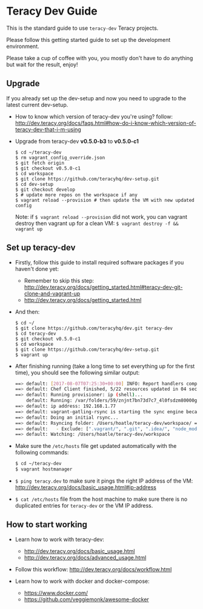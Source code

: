 # Teracy Dev Guide

This is the standard guide to use `teracy-dev` Teracy projects.

Please follow this getting started guide to set up the development environment.

Please take a cup of coffee with you, you mostly don't have to do anything but wait for the result,
enjoy!

## Upgrade

If you already set up the dev-setup and now you need to upgrade to the latest current dev-setup.

- How to know which version of teracy-dev you're using? follow:
  http://dev.teracy.org/docs/faqs.html#how-do-i-know-which-version-of-teracy-dev-that-i-m-using

- Upgrade from teracy-dev **v0.5.0-b3** to **v0.5.0-c1**

  ```
  $ cd ~/teracy-dev
  $ rm vagrant_config_override.json
  $ git fetch origin
  $ git checkout v0.5.0-c1
  $ cd workspace
  $ git clone https://github.com/teracyhq/dev-setup.git
  $ cd dev-setup
  $ git checkout develop
  $ # update more repos on the workspace if any
  $ vagrant reload --provision # then update the VM with new updated config
  ```

  Note: if `$ vagrant reload --provision` did not work, you can vagrant destroy then vagrant up for
  a clean VM: `$ vagrant destroy -f && vagrant up`

## Set up teracy-dev


- Firstly, follow this guide to install required software packages if you haven't done yet:
    + Remember to skip this step:
      http://dev.teracy.org/docs/getting_started.html#teracy-dev-git-clone-and-vagrant-up
    + http://dev.teracy.org/docs/getting_started.html

- And then:

    ```
    $ cd ~/
    $ git clone https://github.com/teracyhq/dev.git teracy-dev
    $ cd teracy-dev
    $ git checkout v0.5.0-c1
    $ cd workspace
    $ git clone https://github.com/teracyhq/dev-setup.git
    $ vagrant up
    ```

- After finishing running (take a long time to set everything up for the first time), you should
  see the following similar output:

    ```bash
    ==> default: [2017-08-07T07:25:30+00:00] INFO: Report handlers complete
    ==> default: Chef Client finished, 5/22 resources updated in 04 seconds
    ==> default: Running provisioner: ip (shell)...
        default: Running: /var/folders/59/znjnt7bn73d7c7_4l0fsdzm80000gn/T/vagrant-shell20170807-53362-1w21zg0.sh
    ==> default: ip address: 192.168.1.77
    ==> default: vagrant-gatling-rsync is starting the sync engine because you have at least one rsync folder. To disable this behavior, set `config.gatling.rsync_on_startup = false` in your Vagrantfile.
    ==> default: Doing an initial rsync...
    ==> default: Rsyncing folder: /Users/hoatle/teracy-dev/workspace/ => /home/vagrant/workspace
    ==> default:   - Exclude: [".vagrant/", ".git", ".idea/", "node_modules/", "bower_components/", ".npm/"]
    ==> default: Watching: /Users/hoatle/teracy-dev/workspace
    ```

- Make sure the ``/etc/hosts`` file get updated automatically with the following commands:

    ```bash
    $ cd ~/teracy-dev
    $ vagrant hostmanager
    ```

- `$ ping teracy.dev` to make sure it pings the right IP address of the VM:
   http://dev.teracy.org/docs/basic_usage.html#ip-address

- `$ cat /etc/hosts` file from the host machine to make sure there is no duplicated entries for
  `teracy-dev` or the VM IP address.

## How to start working

- Learn how to work with teracy-dev:

  + http://dev.teracy.org/docs/basic_usage.html
  + http://dev.teracy.org/docs/advanced_usage.html

- Follow this workflow: http://dev.teracy.org/docs/workflow.html

- Learn how to work with docker and docker-compose:

  + https://www.docker.com/
  + https://github.com/veggiemonk/awesome-docker
